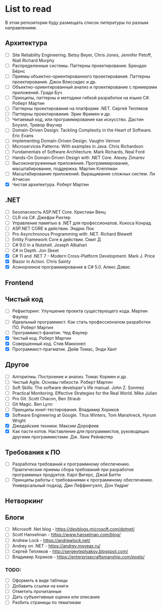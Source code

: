 # List to read
В этом репозитории буду размещать список литературы по разным направлениям.

## Архитектура
- [ ] Site Reliability Engineering. Betsy Beyer, Chris Jones, Jennifer Petoff, Niall Richard Murphy
- [ ] Распределенные системы. Паттерны проектирования. Брендан Бёрнс
- [ ] Приемы объектно-ориентированного проектирования. Паттерны проектирования. Джон Влиссидес и др.
- [ ] Объектно-ориентированный анализ и проектирование с примерами приложений. Гради Буч
- [ ] Принципы, паттерны и методики гибкой разработки на языке C#. Роберт Мартин
- [ ] Паттерны проектирования на платформе .NET. Сергей Тепляков
- [ ] Паттерны проектирования. Эрик Фримен и др.
- [ ] Читаемый код, или программирование как искусство. Дастин Боуэлл, Тревор Фаучер
- [ ] Domain-Driven Design: Tackling Complexity in the Heart of Software. Eric Evans
- [ ] Implementing Domain-Driven Design. Vaughn Vernon
- [ ] Microservices Patterns: With examples in Java. Chris Richardson
- [ ] Fundamentals of Software Architecture. Mark Richards, Neal Ford
- [ ] Hands-On Domain-Driven Design with .NET Core. Alexey Zimarev
- [ ] Высоконагруженные приложения. Программирование, масштабирование, поддержка. Мартин Клеппман
- [ ] Масштабирование приложений. Выращивание сложных систем. Ли Атчисон
- [x] Чистая архитектура. Роберт Мартин

## .NET
- [ ] Безопасность ASP.NET Core. Кристиан Венц
- [ ] CLR via C#. Джефри Рихтер
- [ ] Управление памятью в .NET для профессионалов. Кокоса Конрад
- [ ] ASP.NET CORE в действии. Эндрю Лок
- [ ] Pro Asynchronous Programming with .NET. Richard Blewett
- [ ] Entity Framework Core в действии. Смит Д
- [ ] C# 9.0 in a Nutshell. Joseph Albahari
- [ ] C# in Depth. Jon Skeet
- [x] C# 11 and .NET 7 - Modern Cross-Platform Development. Mark J. Price
- [x] Blazor in Action. Chris Sainty
- [x] Асинхронное программирование в C# 5.0. Алекс Дэвис

## Frontend

## Чистый код
- [ ] Рефакторинг. Улучшение проекта существующего кода. Мартин Фаулер
- [ ] Идеальный программист. Как стать профессионалом разработки ПО. Роберт Мартин
- [ ] Программист-фанатик. Чед Фаулер
- [x] Чистый код. Роберт Мартин
- [x] Совершенный код. Стив Макконел
- [x] Программист-прагматик. Дейв Томас, Энди Хант

## Другое
- [ ] Алгоритмы. Построение и анализ. Томас Кормен и др.
- [ ] Чистый Agile. Основы гибкости. Роберт Мартин
- [ ] Soft Skills: The software developer's life manual. John Z. Sonmez
- [ ] Practical Monitoring. Effective Strategies for the Real World. Mike Julian
- [ ] Pro Git. Scott Chacon, Ben Straub
- [ ] Git Magic. Ben Lynn
- [ ] Принципы юнит-тестирования. Владимир Хориков
- [x] Software Engineering at Google. Titus Winters, Tom Manshreck, Hyrum  Wright
- [x] Джедайские техники. Максим Дорофеев
- [x] Как пасти котов. Наставление для программистов, руководящих другими программистами. Дж. Ханк Рейнвотер

## Требования к ПО
- [ ] Разработка требований к программному обеспечению. Практические приемы сбора требований при разработке программных продуктов. Карл Вигерс, Джой Битти
- [ ] Принципы работы с требованиями к программному обеспечению. Универсальный подход. Дин Леффингуэлл, Дон Уидриг

## Нетворкинг

## Блоги
- [ ] Microsoft .Net blog - https://devblogs.microsoft.com/dotnet/
- [ ] Scott Hanselman - https://www.hanselman.com/blog/
- [ ] Andrew Lock - https://andrewlock.net/
- [ ] Andrey on .NET - https://andrey.moveax.ru/
- [ ] Сергей Тепляков - http://sergeyteplyakov.blogspot.com/
- [ ] Владимир Хориков - https://enterprisecraftsmanship.com/posts/

### TODO:
- [ ] Оформить в виде таблицы
- [ ] Добавить ссылки на книги
- [ ] Отметить прочитанные
- [ ] Дать субъективные оценки или описание
- [ ] Разбить страницы по тематикам
